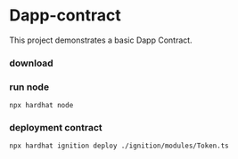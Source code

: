 # Dapp-contract

This project demonstrates a basic Dapp Contract. 

### download

### run node
```shell
npx hardhat node
```

### deployment contract
```shell
npx hardhat ignition deploy ./ignition/modules/Token.ts
```
